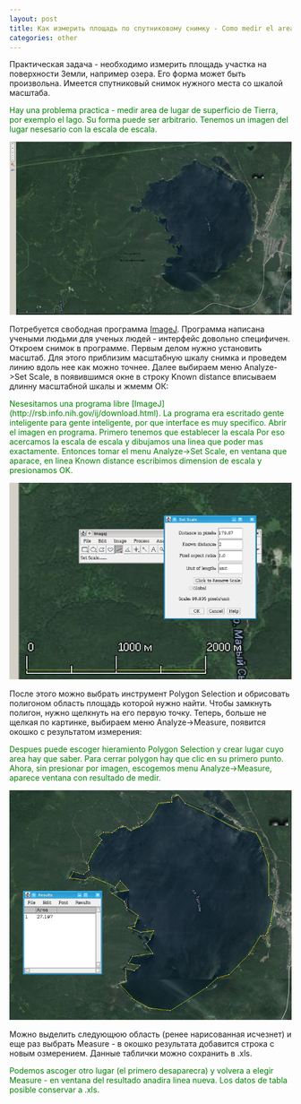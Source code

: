 ```yaml
---
layout: post
title: Как измерить площадь по спутниковому снимку - Como medir el area de imagenes de satellit.
categories: other
---
```


Практическая задача - необходимо измерить площадь участка на поверхности Земли, например озера. Его форма может быть произвольна. Имеется спутниковый снимок нужного места со шкалой масштаба.

<p style="color: green;">Hay una problema practica - medir area de lugar de superficio de Tierra, por exemplo el lago. Su forma puede ser arbitrario. Tenemos un imagen del lugar nesesario con la escala de escala.</p>

<img src="/assets/other/imagej/lago0.png">

Потребуется свободная программа [ImageJ](http://rsb.info.nih.gov/ij/download.html). Программа написана учеными людьми для ученых людей - интерфейс довольно специфичен. Откроем снимок в программе. Первым делом нужно установить масштаб. Для этого приблизим масштабную шкалу снимка и проведем линию вдоль нее как можно точнее. Далее выбираем меню Analyze->Set Scale, в появившимся окне в строку 
 Known distance вписываем длинну масштабной шкалы и жмемм ОК:
  
 <p style="color: green;">Nesesitamos una programa libre [ImageJ](http://rsb.info.nih.gov/ij/download.html). La programa era escritado gente inteligente para gente inteligente, por que interface es muy specifico. Abrir el imagen en programa. Primero tenemos que 
establecer la escala Por eso acercamos la escala de escala y dibujamos una linea que poder mas exactamente. Entonces tomar el menu Analyze->Set Scale, en ventana que aparace, en linea Known distance escribimos dimension de escala y presionamos OK.</p>

<img src="/assets/other/imagej/lago2.png">

После этого можно выбрать инструмент Polygon Selection и обрисовать полигоном область площадь которой нужно найти. Чтобы замкнуть полигон, нужно щелкнуть на его первую точку. Теперь, больше не щелкая по картинке, выбираем меню Analyze->Measure, появится окошко с результатом измерения:

<p style="color: green;">Despues puede escoger hieramiento Polygon Selection y crear lugar cuyo area hay que saber. Para cerrar polygon hay que clic en su primero punto. Ahora, sin presionar por imagen, escogemos menu Analyze->Measure, aparece ventana con resultado de medir.</p>

<img src="/assets/other/imagej/lago3.png">

Можно выделить следующюю область (ренее нарисованная исчезнет) и еще раз выбрать Measure - в окошко результата добавится строка с новым озмерением. Данные таблички можно сохранить в .xls.  

<p style="color: green;">Podemos ascoger otro lugar (el primero desaparecra) y volvera a elegir Measure - en ventana del resultado anadira linea nueva. Los datos de tabla posible conservar a .xls.</p>
